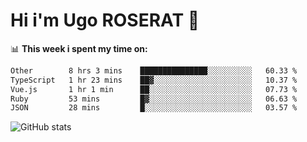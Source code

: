 # Hi i'm Ugo ROSERAT 👋

📊 **This week i spent my time on:**
<!--START_SECTION:waka-->

```txt
Other        8 hrs 3 mins    ███████████████░░░░░░░░░░   60.33 %
TypeScript   1 hr 23 mins    ██▓░░░░░░░░░░░░░░░░░░░░░░   10.37 %
Vue.js       1 hr 1 min      ██░░░░░░░░░░░░░░░░░░░░░░░   07.73 %
Ruby         53 mins         █▓░░░░░░░░░░░░░░░░░░░░░░░   06.63 %
JSON         28 mins         █░░░░░░░░░░░░░░░░░░░░░░░░   03.57 %
```

<!--END_SECTION:waka-->

![GitHub stats](https://github-readme-stats.vercel.app/api?username=roseratugo&show_icons=true&theme=transparent)